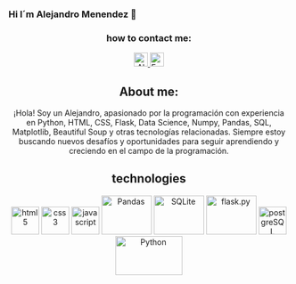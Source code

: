 ### Hi I´m Alejandro Menendez  👋

<h3 align=center>how to contact me:</h3>
<p align=center>
      <a href="https://www.linkedin.com/in/alejandro-men%C3%A9ndez-235507239/">
         <img src="https://www.vectorlogo.zone/logos/linkedin/linkedin-icon.svg" alt="Alejandro Menendez LinkedIn Profile" height="25" width="25">
      </a>   
      <a href="mailto:ale240307@gmail.com">
         <img alt="Email" src="https://www.vectorlogo.zone/logos/gmail/gmail-icon.svg" height="25" width="25">
      </a>  
   </p>
<h2 align=center>About me: </h2>
<p align=center>¡Hola! Soy un Alejandro, apasionado por la programación con experiencia en Python, HTML, CSS, Flask, Data Science, Numpy, Pandas, SQL, Matplotlib, Beautiful Soup y otras tecnologías relacionadas. Siempre estoy buscando nuevos desafíos y oportunidades para seguir aprendiendo y creciendo en el campo de la programación.
      
      
</p>
<h2 align=center>technologies</h2>
<p align=center>
      <img src="https://www.vectorlogo.zone/logos/w3_html5/w3_html5-icon.svg" alt="html5" height="50" width="50">
      <img src="https://www.vectorlogo.zone/logos/w3_css/w3_css-icon.svg" alt="css3" height="50" width="50">
      <img src="https://www.vectorlogo.zone/logos/javascript/javascript-icon.svg" alt="javascript" height="50" width="50">
      <img src="https://www.vectorlogo.zone/logos/usepanda/usepanda-ar21.svg" alt="Pandas" height="70" width="90">
      <img src="https://www.vectorlogo.zone/logos/sqlite/sqlite-ar21.svg" alt="SQLite" height="70" width="90">
      <img src="https://www.vectorlogo.zone/logos/pocoo_flask/pocoo_flask-official.svg" alt="flask.py" height="70" width="90">
      <img src="https://www.vectorlogo.zone/logos/postgresql/postgresql-icon.svg" alt="postgreSQL" height="50" width="50">
      <img src="https://www.vectorlogo.zone/logos/python/python-official.svg" alt="Python" height="70" width="120">
      
      
 </p>
